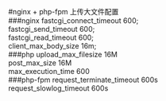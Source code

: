 #nginx + php-fpm 上传大文件配置   
###nginx
fastcgi_connect_timeout 600;   
fastcgi_send_timeout 600;   
fastcgi_read_timeout 600;   
client_max_body_size 16m;   
###php
upload_max_filesize 16M   
post_max_size 16M   
max_execution_time 600   
###php-fpm
request_terminate_timeout 600s   
request_slowlog_timeout 600s   
